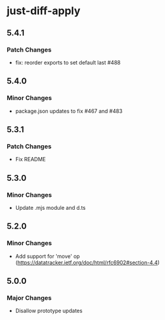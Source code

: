 # just-diff-apply

## 5.4.1

### Patch Changes

- fix: reorder exports to set default last #488

## 5.4.0

### Minor Changes

- package.json updates to fix #467 and #483

## 5.3.1

### Patch Changes

- Fix README

## 5.3.0

### Minor Changes

- Update .mjs module and d.ts

## 5.2.0

### Minor Changes

- Add support for 'move' op (https://datatracker.ietf.org/doc/html/rfc6902#section-4.4)

## 5.0.0

### Major Changes

- Disallow prototype updates
